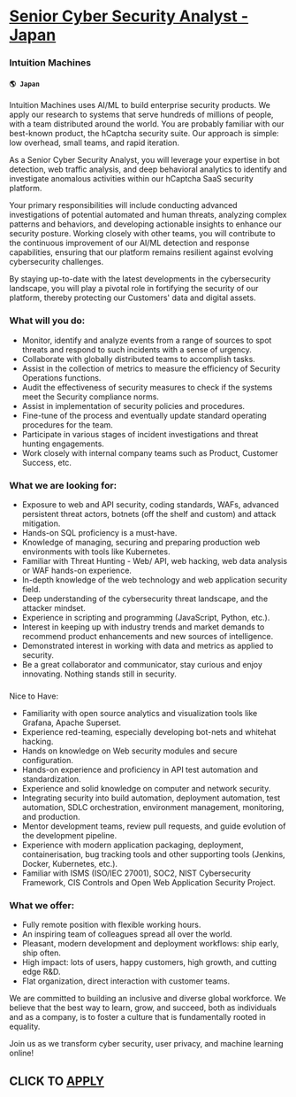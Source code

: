 # [Senior Cyber Security Analyst - Japan](https://www.remotewlb.com/apply/senior-cyber-security-analyst-japan)  
### Intuition Machines  
#### `🌎 Japan`  

Intuition Machines uses AI/ML to build enterprise security products. We apply our research to systems that serve hundreds of millions of people, with a team distributed around the world. You are probably familiar with our best-known product, the hCaptcha security suite. Our approach is simple: low overhead, small teams, and rapid iteration.

As a Senior Cyber Security Analyst, you will leverage your expertise in bot detection, web traffic analysis, and deep behavioral analytics to identify and investigate anomalous activities within our hCaptcha SaaS security platform.

Your primary responsibilities will include conducting advanced investigations of potential automated and human threats, analyzing complex patterns and behaviors, and developing actionable insights to enhance our security posture. Working closely with other teams, you will contribute to the continuous improvement of our AI/ML detection and response capabilities, ensuring that our platform remains resilient against evolving cybersecurity challenges.

By staying up-to-date with the latest developments in the cybersecurity landscape, you will play a pivotal role in fortifying the security of our platform, thereby protecting our Customers' data and digital assets.

### What will you do:

  * Monitor, identify and analyze events from a range of sources to spot threats and respond to such incidents with a sense of urgency.
  * Collaborate with globally distributed teams to accomplish tasks.
  * Assist in the collection of metrics to measure the efficiency of Security Operations functions.
  * Audit the effectiveness of security measures to check if the systems meet the Security compliance norms.
  * Assist in implementation of security policies and procedures.
  * Fine-tune of the process and eventually update standard operating procedures for the team.
  * Participate in various stages of incident investigations and threat hunting engagements.
  * Work closely with internal company teams such as Product, Customer Success, etc.

### What we are looking for:

  * Exposure to web and API security, coding standards, WAFs, advanced persistent threat actors, botnets (off the shelf and custom) and attack mitigation.
  * Hands-on SQL proficiency is a must-have.
  * Knowledge of managing, securing and preparing production web environments with tools like Kubernetes.
  * Familiar with Threat Hunting - Web/ API, web hacking, web data analysis or WAF hands-on experience.
  * In-depth knowledge of the web technology and web application security field.
  * Deep understanding of the cybersecurity threat landscape, and the attacker mindset.
  * Experience in scripting and programming (JavaScript, Python, etc.).
  * Interest in keeping up with industry trends and market demands to recommend product enhancements and new sources of intelligence.
  * Demonstrated interest in working with data and metrics as applied to security.
  * Be a great collaborator and communicator, stay curious and enjoy innovating. Nothing stands still in security.

###  
Nice to Have:

  * Familiarity with open source analytics and visualization tools like Grafana, Apache Superset.
  * Experience red-teaming, especially developing bot-nets and whitehat hacking.
  * Hands on knowledge on Web security modules and secure configuration.
  * Hands-on experience and proficiency in API test automation and standardization.
  * Experience and solid knowledge on computer and network security.
  * Integrating security into build automation, deployment automation, test automation, SDLC orchestration, environment management, monitoring, and production.
  * Mentor development teams, review pull requests, and guide evolution of the development pipeline.
  * Experience with modern application packaging, deployment, containerisation, bug tracking tools and other supporting tools (Jenkins, Docker, Kubernetes, etc.).
  * Familiar with ISMS (ISO/IEC 27001), SOC2, NIST Cybersecurity Framework, CIS Controls and Open Web Application Security Project.

### What we offer:

  * Fully remote position with flexible working hours.
  * An inspiring team of colleagues spread all over the world.
  * Pleasant, modern development and deployment workflows: ship early, ship often.
  * High impact: lots of users, happy customers, high growth, and cutting edge R&D.
  * Flat organization, direct interaction with customer teams.

We are committed to building an inclusive and diverse global workforce. We believe that the best way to learn, grow, and succeed, both as individuals and as a company, is to foster a culture that is fundamentally rooted in equality.

Join us as we transform cyber security, user privacy, and machine learning online!

  
## CLICK TO [APPLY](https://www.remotewlb.com/apply/senior-cyber-security-analyst-japan)


